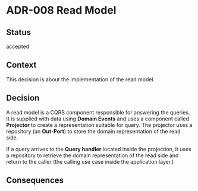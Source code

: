 # ADR-008 Read Model

## Status

accepted

## Context

This decision is about the implementation of the read model.

## Decision

A read model is a CQRS component responsible for answering the queries. It is supplied with data using
**Domain Events** and uses a component called **Projector** to create a representation suitable for query.
The projector uses a repository (an **Out-Port**) to store the domain representation of the read side.

If a query arrives to the **Query handler** located inside the projection, it uses a repository to retrieve
the domain representation of the read side and return to the caller (the calling use case inside the 
application layer.)

## Consequences

